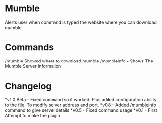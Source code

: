 Mumble
======

Alerts user when command is typed the website where you can download mumble

Commands
======
/mumble Showsd where to download mumble
/mumbleinfo - Shows The Mumble Server Information

Changelog
======
*v1.0 Beta - Fixed command so it worked. Plus added configuration ability to the file. To modify server address and port.
*v0.8 - Added /mumbleinfo command to give server details
*v0.5 - Fixed command usage
*v0.1 - First Attempt to make the plugin
